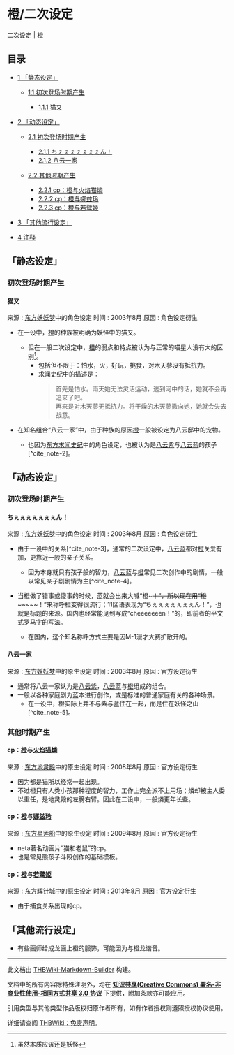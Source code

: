 # 橙/二次设定

<!-- source html: G:\repos\THBWiki-Markdown-Builder\THBWikiMarkdown\Temp\main\0\04\ns0%3A%E6%A9%99%2F%E4%BA%8C%E6%AC%A1%E8%AE%BE%E5%AE%9A.html -->

二次设定 | 橙


## 目录

- [1 「静态设定」](#「静态设定」)

  - [1.1 初次登场时期产生](#初次登场时期产生)

    - [1.1.1 猫又](#猫又)






- [2 「动态设定」](#「动态设定」)

  - [2.1 初次登场时期产生](#初次登场时期产生_2)

    - [2.1.1 ちぇぇぇぇぇぇぇん！](#ちぇぇぇぇぇぇぇん！)
    - [2.1.2 八云一家](#八云一家)



  - [2.2 其他时期产生](#其他时期产生)

    - [2.2.1 cp：橙与火焰猫燐](#cp：橙与火焰猫燐)
    - [2.2.2 cp：橙与娜兹玲](#cp：橙与娜兹玲)
    - [2.2.3 cp：橙与若鹭姬](#cp：橙与若鹭姬)






- [3 「其他流行设定」](#「其他流行设定」)
- [4 注释](#注释)





## 「静态设定」

### 初次登场时期产生

#### 猫又
来源
: [东方妖妖梦](./东方妖妖梦.md)中的角色设定
时间
: 2003年8月
原因
: 角色设定衍生

- 在一设中，[橙](./橙.md)的种族被明确为妖怪中的猫又。
  - 但在一般二次设定中，[橙](./橙.md)的弱点和特点被认为与正常的喵星人没有大的区别[^cite_note-1]。
    - 包括但不限于：怕水，火，好玩，挑食，对木天蓼没有抵抗力。
    - [求闻史纪](./东方求闻史纪-橙.md)中的描述是：<blockquote><p>首先是怕水。雨天她无法灵活运动，逃到河中的话，她就不会再追来了吧。<br>再来是对木天蓼无抵抗力。将干燥的木天蓼撒向她，她就会失去战意。</p></blockquote>



- 在知名组合“八云一家”中，由于种族的原因[橙](./橙.md)一般被设定为八云邸中的宠物。
  - 也因为[东方求闻史纪](./东方求闻史纪.md)中的角色设定，也被认为是[八云紫](./八云紫.md)与[八云蓝](./八云蓝.md)的孩子[^cite_note-2]。



## 「动态设定」

### 初次登场时期产生

#### ちぇぇぇぇぇぇぇん！
来源
: [东方妖妖梦](./东方妖妖梦.md)中的角色设定
时间
: 2003年8月
原因
: 角色设定衍生

- 由于一设中的关系[^cite_note-3]，通常的二次设定中，[八云蓝](./八云蓝.md)都对[橙](./橙.md)关爱有加，更靠近一般的亲子关系。
  - 因为本身就只有孩子般的智力，[八云蓝](./八云蓝.md)与[橙](./橙.md)常见二次创作中的剧情，一般以常见亲子剧剧情为主[^cite_note-4]。

- 当橙做了错事或傻事的时候，蓝就会出来大喊“橙~~~！”，所以现在用“橙~~~~~~~！”来称呼橙变得很流行；11区语表现为“ちぇぇぇぇぇぇぇん！”，也就是标题的来源。国内也经常能见到写成“cheeeeeeen！”的，即前者的平文式罗马字的写法。
  - 在国内，这个知名称呼方式主要是因M-1漫才大赛扩散开的。



#### 八云一家
来源
: [东方妖妖梦](./东方妖妖梦.md)中的原生设定
时间
: 2003年8月
原因
: 官方设定衍生

- 通常将八云一家认为是[八云紫](./八云紫.md)，[八云蓝](./八云蓝.md)与[橙](./橙.md)组成的组合。
- 一般以各种家庭剧为蓝本进行创作，或是标准的普通家庭有关的各种场景。
  - 在一设中，橙实际上并不与紫与蓝住在一起，而是住在妖怪之山[^cite_note-5]。



### 其他时期产生

#### cp：[橙](./橙.md)与[火焰猫燐](./火焰猫燐.md)
来源
: [东方地灵殿](./东方地灵殿.md)中的原生设定
时间
: 2008年8月
原因
: 官方设定衍生

- 因为都是猫所以经常一起出现。
- 不过橙只有人类小孩那种程度的智力，工作上完全派不上用场；燐却被主人委以重任，是地灵殿的左膀右臂。因此在二设中，一般燐更年长些。


#### cp：[橙](./橙.md)与[娜兹玲](./娜兹玲.md)
来源
: [东方星莲船](./东方星莲船.md)中的原生设定
时间
: 2009年8月
原因
: 官方设定衍生

- neta著名动画片“猫和老鼠”的cp。
- 也是常见熊孩子斗殴创作的基础模板。


#### cp：[橙](./橙.md)与[若鹭姬](./若鹭姬.md)
来源
: [东方辉针城](./东方辉针城.md)中的原生设定
时间
: 2013年8月
原因
: 官方设定衍生

- 由于捕食关系出现的cp。


## 「其他流行设定」
- 有些画师给成龙画上橙的服饰，可能因为与橙龙谐音。


[^cite_note-1]: 虽然本质应该还是妖怪





---

此文档由 [THBWiki-Markdown-Builder](https://github.com/Delsin-Yu/THBWiki-Markdown-Builder) 构建。

文档中的所有内容除特殊注明外，均在 [**知识共享(Creative Commons) 署名-非商业性使用-相同方式共享 3.0 协议**](https://creativecommons.org/licenses/by-sa/3.0/deed.zh-hans) 下提供，附加条款亦可能应用。

引用类型与其他类型作品版权归原作者所有，如有作者授权则遵照授权协议使用。

详细请查阅 [THBWiki：免责声明](https://thbwiki.cc/THBWiki:%E5%85%8D%E8%B4%A3%E5%A3%B0%E6%98%8E)。

